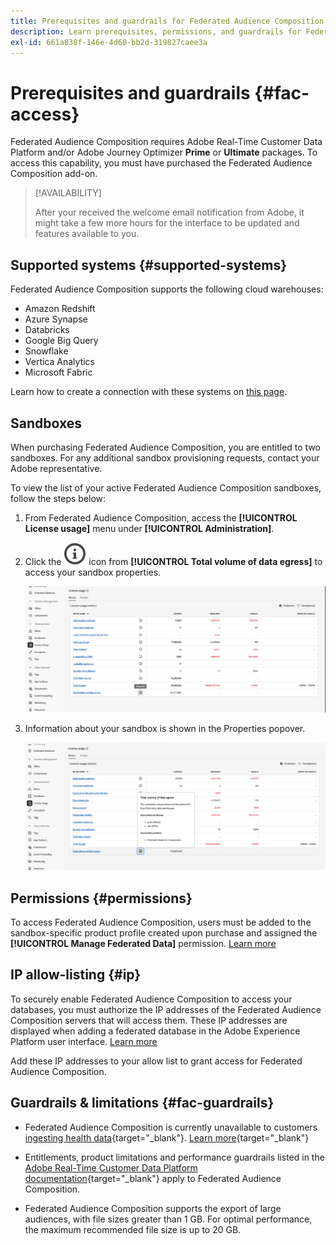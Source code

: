 ```yaml
---
title: Prerequisites and guardrails for Federated Audience Composition
description: Learn prerequisites, permissions, and guardrails for Federated Audience Composition
exl-id: 661a838f-146e-4d68-bb2d-319827caee3a
---
```

# Prerequisites and guardrails {#fac-access}

Federated Audience Composition requires Adobe Real-Time Customer Data Platform and/or Adobe Journey Optimizer **Prime** or **Ultimate** packages. To access this capability, you must have purchased the Federated Audience Composition add-on.

>[!AVAILABILITY]
>
>After your received the welcome email notification from Adobe, it might take a few more hours for the interface to be updated and features available to you.

## Supported systems {#supported-systems}

Federated Audience Composition supports the following cloud warehouses:

* Amazon Redshift
* Azure Synapse
* Databricks
* Google Big Query
* Snowflake
* Vertica Analytics
* Microsoft Fabric

Learn how to create a connection with these systems on [this page](../connections/connections.md).

## Sandboxes

When purchasing Federated Audience Composition, you are entitled to two sandboxes. For any additional sandbox provisioning requests, contact your Adobe representative.

To view the list of your active Federated Audience Composition sandboxes, follow the steps below:

1. From Federated Audience Composition, access the **[!UICONTROL License usage]** menu under **[!UICONTROL Administration]**.

1. Click the ![](assets/do-not-localize/Smock_InfoOutline_18_N.svg) icon from **[!UICONTROL Total volume of data egress]** to access your sandbox properties.

    ![](assets/sandbox_1.png)

1. Information about your sandbox is shown in the Properties popover.

    ![](assets/sandbox_2.png)

## Permissions {#permissions}

To access Federated Audience Composition, users must be added to the sandbox-specific product profile created upon purchase and assigned the **[!UICONTROL Manage Federated Data]** permission. [Learn more](feature-access.md)

## IP allow-listing {#ip}

To securely enable Federated Audience Composition to access your databases, you must authorize the IP addresses of the Federated Audience Composition servers that will access them. These IP addresses are displayed when adding a federated database in the Adobe Experience Platform user interface. [Learn more](../connections/connections.md)

Add these IP addresses to your allow list to grant access for Federated Audience Composition.

## Guardrails & limitations {#fac-guardrails}

* Federated Audience Composition is currently unavailable to customers [ingesting health data](https://experienceleague.adobe.com/en/docs/events/customer-data-management-voices-recordings/governance/healthcare-shield){target="_blank"}. [Learn more](https://experienceleague.adobe.com/en/docs/journey-optimizer/using/audiences-profiles-identities/audiences/about-audiences){target="_blank"}

<!--
* Federated Audience Composition is compatible with Privacy & Security Shield and can be used in all verticals except for healthcare industries. Currently, Federated Audience Composition cannot be licensed to customers looking to ingest health data. [Learn more](https://experienceleague.adobe.com/en/docs/events/customer-data-management-voices-recordings/governance/healthcare-shield){target="_blank"}-->

* Entitlements, product limitations and performance guardrails listed in the [Adobe Real-Time Customer Data Platform documentation](https://experienceleague.adobe.com/en/docs/experience-platform/profile/guardrails){target="_blank"} apply to Federated Audience Composition.

* Federated Audience Composition supports the export of large audiences, with file sizes greater than 1 GB. For optimal performance, the maximum recommended file size is up to 20 GB.


